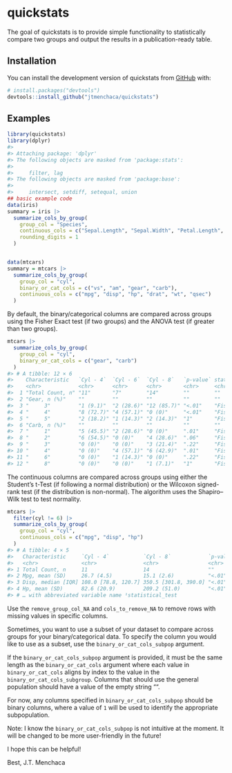 
<!-- README.md is generated from README.Rmd. Please edit that file -->

# quickstats

<!-- badges: start -->
<!-- badges: end -->

The goal of quickstats is to provide simple functionality to
statistically compare two groups and output the results in a
publication-ready table.

## Installation

You can install the development version of quickstats from
[GitHub](https://github.com/) with:

``` r
# install.packages("devtools")
devtools::install_github("jtmenchaca/quickstats")
```

## Examples

``` r
library(quickstats)
library(dplyr)
#> 
#> Attaching package: 'dplyr'
#> The following objects are masked from 'package:stats':
#> 
#>     filter, lag
#> The following objects are masked from 'package:base':
#> 
#>     intersect, setdiff, setequal, union
## basic example code
data(iris)
summary = iris |>
  summarize_cols_by_group(
    group_col = "Species",
    continuous_cols = c("Sepal.Length", "Sepal.Width", "Petal.Length", "Petal.Width"),
    rounding_digits = 1
  )


data(mtcars)
summary = mtcars |>
  summarize_cols_by_group(
    group_col = "cyl",
    binary_or_cat_cols = c("vs", "am", "gear", "carb"),
    continuous_cols = c("mpg", "disp", "hp", "drat", "wt", "qsec")
  )
```

By default, the binary/categorical columns are compared across groups
using the Fisher Exact test (if two groups) and the ANOVA test (if
greater than two groups).

``` r
mtcars |>
  summarize_cols_by_group(
    group_col = "cyl",
    binary_or_cat_cols = c("gear", "carb")
  )
#> # A tibble: 12 × 6
#>    Characteristic   `Cyl - 4`  `Cyl - 6`  `Cyl - 8`   `p-value` statistical_test
#>    <chr>            <chr>      <chr>      <chr>       <chr>     <chr>           
#>  1 "Total Count, n" "11"       "7"        "14"        ""        ""              
#>  2 "Gear, n (%)"    ""         ""         ""          ""        ""              
#>  3 "     3"         "1 (9.1)"  "2 (28.6)" "12 (85.7)" "<.01"    "Fisher's Exact"
#>  4 "     4"         "8 (72.7)" "4 (57.1)" "0 (0)"     "<.01"    "Fisher's Exact"
#>  5 "     5"         "2 (18.2)" "1 (14.3)" "2 (14.3)"  "1"       "Fisher's Exact"
#>  6 "Carb, n (%)"    ""         ""         ""          ""        ""              
#>  7 "     1"         "5 (45.5)" "2 (28.6)" "0 (0)"     ".01"     "Fisher's Exact"
#>  8 "     2"         "6 (54.5)" "0 (0)"    "4 (28.6)"  ".06"     "Fisher's Exact"
#>  9 "     3"         "0 (0)"    "0 (0)"    "3 (21.4)"  ".22"     "Fisher's Exact"
#> 10 "     4"         "0 (0)"    "4 (57.1)" "6 (42.9)"  ".01"     "Fisher's Exact"
#> 11 "     6"         "0 (0)"    "1 (14.3)" "0 (0)"     ".22"     "Fisher's Exact"
#> 12 "     8"         "0 (0)"    "0 (0)"    "1 (7.1)"   "1"       "Fisher's Exact"
```

The continuous columns are compared across groups using either the
Student’s t-Test (if following a normal distribution) or the Wilcoxon
signed-rank test (if the distribution is non-normal). The algorithm uses
the Shapiro–Wilk test to test normality.

``` r
mtcars |> 
  filter(cyl != 6) |> 
  summarize_cols_by_group(
    group_col = "cyl", 
    continuous_cols = c("mpg", "disp", "hp")
  )
#> # A tibble: 4 × 5
#>   Characteristic     `Cyl - 4`           `Cyl - 8`            `p-value` statis…¹
#>   <chr>              <chr>               <chr>                <chr>     <chr>   
#> 1 Total Count, n     11                  14                   ""        ""      
#> 2 Mpg, mean (SD)     26.7 (4.5)          15.1 (2.6)           "<.01"    "Studen…
#> 3 Disp, median [IQR] 108.0 [78.8, 120.7] 350.5 [301.8, 390.0] "<.01"    "Wilcox…
#> 4 Hp, mean (SD)      82.6 (20.9)         209.2 (51.0)         "<.01"    "Studen…
#> # … with abbreviated variable name ¹​statistical_test
```

Use the `remove_group_col_NA` and `cols_to_remove_NA` to remove rows
with missing values in specific columns.

Sometimes, you want to use a subset of your dataset to compare across
groups for your binary/categorical data. To specify the column you would
like to use as a subset, use the `binary_or_cat_cols_subpop` argument.

If the `binary_or_cat_cols_subpop` argument is provided, it must be the
same length as the `binary_or_cat_cols` argument where each value in
`binary_or_cat_cols` aligns by index to the value in the
`binary_or_cat_cols_subgroup`. Columns that should use the general
population should have a value of the empty string ““.

For now, any columns specified in `binary_or_cat_cols_subpop` should be
binary columns, where a value of `1` will be used to identify the
appropriate subpopulation.

Note: I know the `binary_or_cat_cols_subpop` is not intuitive at the
moment. It will be changed to be more user-friendly in the future!

I hope this can be helpful!

Best, J.T. Menchaca
